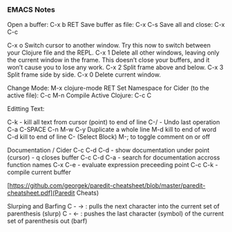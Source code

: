### EMACS Notes

Open a buffer: C-x b RET
Save buffer as file: C-x C-s
Save all and close: C-x C-c

C-x o	Switch cursor to another window. Try this now to switch between your Clojure file and the REPL.
C-x 1	Delete all other windows, leaving only the current window in the frame. This doesn’t close your buffers, and it won’t cause you to lose any work.
C-x 2	Split frame above and below.
C-x 3	Split frame side by side.
C-x 0	Delete current window.


Change Mode: M-x clojure-mode RET 
Set Namespace for Cider (to the active file): C-c M-n
Compile Active Clojure: C-c C


Editting Text:

C-k - kill all text from cursor (point) to end of line
C-/ - Undo last operation
C-a C-SPACE C-n M-w C-y Duplicate a whole line
M-d kill to end of word
C-d kill to end of line
C-<space> (Select Block) M-; to toggle comment on or off

Documentation / Cider
 C-c C-d C-d - show documentation under point (cursor) - q closes buffer
 C-c C-d C-a - search for documentation accross function names
 C-x C-e - evaluate expression preceeding point
 C-c C-k - compile current buffer


[https://github.com/georgek/paredit-cheatsheet/blob/master/paredit-cheatsheet.pdf](Paredit Cheats)

Slurping and Barfing
C - → : pulls the next character into the current set of parenthesis (slurp)
C - ← : pushes the last character (symbol) of the current set of parenthesis out (barf)
